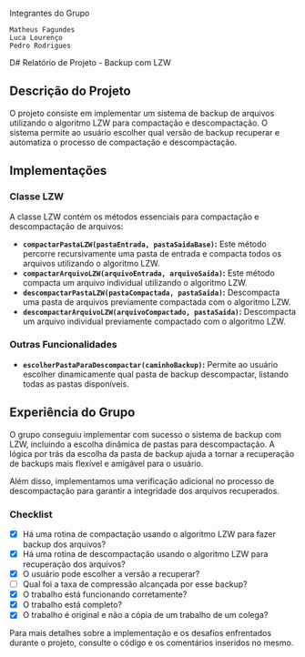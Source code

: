 Integrantes do Grupo

    Matheus Fagundes
    Luca Lourenço
    Pedro Rodrigues

D# Relatório de Projeto - Backup com LZW

## Descrição do Projeto

O projeto consiste em implementar um sistema de backup de arquivos utilizando o algoritmo LZW para compactação e descompactação. O sistema permite ao usuário escolher qual versão de backup recuperar e automatiza o processo de compactação e descompactação.

## Implementações

### Classe LZW

A classe LZW contém os métodos essenciais para compactação e descompactação de arquivos:

- **`compactarPastaLZW(pastaEntrada, pastaSaidaBase)`:** Este método percorre recursivamente uma pasta de entrada e compacta todos os arquivos utilizando o algoritmo LZW.
- **`compactarArquivoLZW(arquivoEntrada, arquivoSaida)`:** Este método compacta um arquivo individual utilizando o algoritmo LZW.
- **`descompactarPastaLZW(pastaCompactada, pastaSaida)`:** Descompacta uma pasta de arquivos previamente compactada com o algoritmo LZW.
- **`descompactarArquivoLZW(arquivoCompactado, pastaSaida)`:** Descompacta um arquivo individual previamente compactado com o algoritmo LZW.

### Outras Funcionalidades

- **`escolherPastaParaDescompactar(caminhoBackup)`:** Permite ao usuário escolher dinamicamente qual pasta de backup descompactar, listando todas as pastas disponíveis.

## Experiência do Grupo

O grupo conseguiu implementar com sucesso o sistema de backup com LZW, incluindo a escolha dinâmica de pastas para descompactação. A lógica por trás da escolha da pasta de backup ajuda a tornar a recuperação de backups mais flexível e amigável para o usuário.

Além disso, implementamos uma verificação adicional no processo de descompactação para garantir a integridade dos arquivos recuperados.

### Checklist

- [x] Há uma rotina de compactação usando o algoritmo LZW para fazer backup dos arquivos?
- [x] Há uma rotina de descompactação usando o algoritmo LZW para recuperação dos arquivos?
- [x] O usuário pode escolher a versão a recuperar?
- [ ] Qual foi a taxa de compressão alcançada por esse backup?
- [x] O trabalho está funcionando corretamente?
- [x] O trabalho está completo?
- [x] O trabalho é original e não a cópia de um trabalho de um colega?

Para mais detalhes sobre a implementação e os desafios enfrentados durante o projeto, consulte o código e os comentários inseridos no mesmo.
